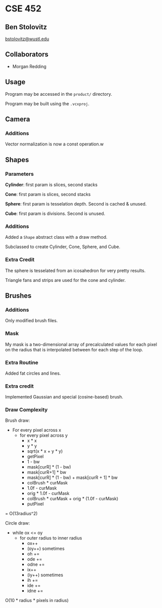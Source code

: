# CSE 452
## Ben Stolovitz

bstolovitz@wustl.edu

## Collaborators

- Morgan Redding

## Usage

Program may be accessed in the `product/` directory.

Program may be built using the `.vcxproj`.

## Camera

### Additions

Vector normalization is now a const operation.w


## Shapes

### Parameters

**Cylinder**: first param is slices, second stacks

**Cone**: first param is slices, second stacks

**Sphere**: first param is tesselation depth. Second is cached & unused.

**Cube**: first param is divisions. Second is unused.

### Additions

Added a `Shape` abstract class with a draw method.

Subclassed to create Cylinder, Cone, Sphere, and Cube.

### Extra Credit

The sphere is tesselated from an icosahedron for very pretty results.

Triangle fans and strips are used for the cone and cylinder.

## Brushes

### Additions

Only modified brush files.

### Mask

My mask is a two-dimensional array of precalculated values for each pixel on the radius
that is interpolated between for each step of the loop. 

### Extra Routine

Added fat circles and lines.

### Extra credit

Implemented Gaussian and special (cosine-based) brush.

### Draw Complexity

Brush draw:

- For every pixel across x
	- for every pixel across y
		- x * x
		- y * y
		- sqrt(x * x + y * y)
		- getPixel
		- 1 - bw
		- mask[curR] * (1 - bw)
		- mask[curR+1] * bw
		- mask[curR] * (1 - bw) + mask[curR + 1] * bw
		- colBrush * curMask
		- 1.0f - curMask
		- orig * 1.0f - curMask
		- colBrush * curMask + orig * (1.0f - curMask)
		- putPixel

= O(13radius^2)

Circle draw:

- while ox <= oy
	- for outer radius to inner radius
		- ox++
		- (oy++) sometimes
		- oh +=
		- ode +=
		- odne +=
		- ix++
		- (iy++) sometimes
		- ih +=
		- ide +=
		- idne +=

O(10 * radius * pixels in radius)